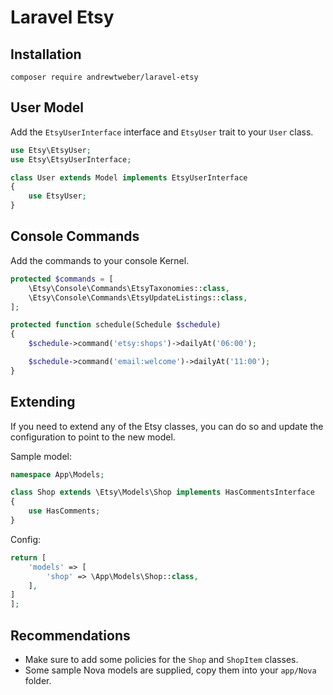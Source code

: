 # Laravel Etsy

## Installation

```
composer require andrewtweber/laravel-etsy
```

## User Model

Add the `EtsyUserInterface` interface and `EtsyUser` trait to your `User` class.

```php
use Etsy\EtsyUser;
use Etsy\EtsyUserInterface;

class User extends Model implements EtsyUserInterface
{
    use EtsyUser;
}
```

## Console Commands

Add the commands to your console Kernel.

```php
protected $commands = [
    \Etsy\Console\Commands\EtsyTaxonomies::class,
    \Etsy\Console\Commands\EtsyUpdateListings::class,
];

protected function schedule(Schedule $schedule)
{
    $schedule->command('etsy:shops')->dailyAt('06:00');

    $schedule->command('email:welcome')->dailyAt('11:00');
}
```

## Extending

If you need to extend any of the Etsy classes, you can do so and update the configuration
to point to the new model.

Sample model:

```php
namespace App\Models;

class Shop extends \Etsy\Models\Shop implements HasCommentsInterface
{
    use HasComments;
}
```

Config:

```php
return [
    'models' => [
        'shop' => \App\Models\Shop::class,
    ],
]
];
```

## Recommendations

* Make sure to add some policies for the `Shop` and `ShopItem` classes. 
* Some sample Nova models are supplied, copy them into your `app/Nova` folder. 
